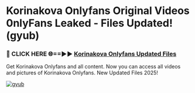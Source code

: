 # Korinakova Onlyfans Original Videos 0nlyFans Leaked - Files Updated! (gyub)

<h3>🔴 CLICK HERE 🌐==►► <a href="https://tinyurl.com/2m67pmp6" rel="nofollow">Korinakova Onlyfans Updated Files</a></h3>

Get Korinakova Onlyfans and all content. Now you can access all videos and pictures of Korinakova Onlyfans. New Updated Files 2025!

[![gyub](https://i.imgur.com/H4QAA4z.gif)](https://tinyurl.com/2m67pmp6)